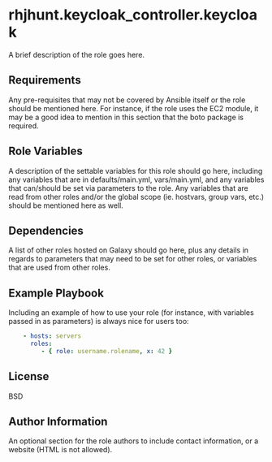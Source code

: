 rhjhunt.keycloak_controller.keycloak
=========

A brief description of the role goes here.

Requirements
------------

Any pre-requisites that may not be covered by Ansible itself or the role should
be mentioned here. For instance, if the role uses the EC2 module, it may be a good
idea to mention in this section that the boto package is required.

Role Variables
--------------

A description of the settable variables for this role should go here, including
any variables that are in defaults/main.yml, vars/main.yml, and any variables that
can/should be set via parameters to the role. Any variables that are read from other
roles and/or the global scope (ie. hostvars, group vars, etc.) should be mentioned
here as well.

Dependencies
------------

A list of other roles hosted on Galaxy should go here, plus any details in regards
to parameters that may need to be set for other roles, or variables that are used
from other roles.

Example Playbook
----------------

Including an example of how to use your role (for instance, with variables passed
in as parameters) is always nice for users too:

```yaml
    - hosts: servers
      roles:
         - { role: username.rolename, x: 42 }
```

License
-------

BSD

Author Information
------------------

An optional section for the role authors to include contact information, or a
website (HTML is not allowed).
